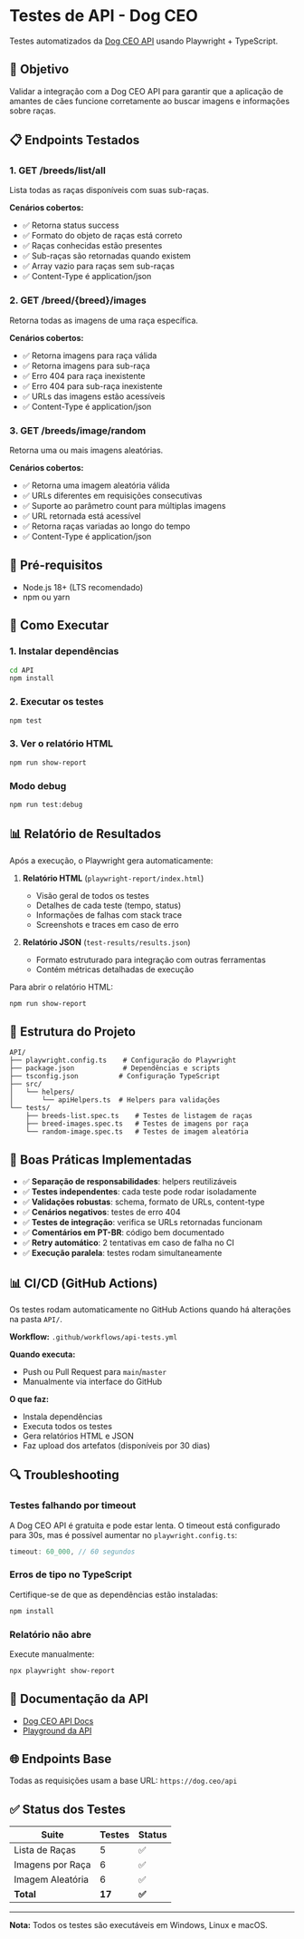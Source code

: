 # Testes de API - Dog CEO

Testes automatizados da [Dog CEO API](https://dog.ceo/dog-api/) usando Playwright + TypeScript.

## 🎯 Objetivo

Validar a integração com a Dog CEO API para garantir que a aplicação de amantes de cães funcione corretamente ao buscar imagens e informações sobre raças.

## 📋 Endpoints Testados

### 1. GET /breeds/list/all
Lista todas as raças disponíveis com suas sub-raças.

**Cenários cobertos:**
- ✅ Retorna status success
- ✅ Formato do objeto de raças está correto
- ✅ Raças conhecidas estão presentes
- ✅ Sub-raças são retornadas quando existem
- ✅ Array vazio para raças sem sub-raças
- ✅ Content-Type é application/json

### 2. GET /breed/{breed}/images
Retorna todas as imagens de uma raça específica.

**Cenários cobertos:**
- ✅ Retorna imagens para raça válida
- ✅ Retorna imagens para sub-raça
- ✅ Erro 404 para raça inexistente
- ✅ Erro 404 para sub-raça inexistente
- ✅ URLs das imagens estão acessíveis
- ✅ Content-Type é application/json

### 3. GET /breeds/image/random
Retorna uma ou mais imagens aleatórias.

**Cenários cobertos:**
- ✅ Retorna uma imagem aleatória válida
- ✅ URLs diferentes em requisições consecutivas
- ✅ Suporte ao parâmetro count para múltiplas imagens
- ✅ URL retornada está acessível
- ✅ Retorna raças variadas ao longo do tempo
- ✅ Content-Type é application/json

## 🔧 Pré-requisitos

- Node.js 18+ (LTS recomendado)
- npm ou yarn

## 🚀 Como Executar

### 1. Instalar dependências
```bash
cd API
npm install
```

### 2. Executar os testes
```bash
npm test
```

### 3. Ver o relatório HTML
```bash
npm run show-report
```

### Modo debug
```bash
npm run test:debug
```

## 📊 Relatório de Resultados

Após a execução, o Playwright gera automaticamente:

1. **Relatório HTML** (`playwright-report/index.html`)
   - Visão geral de todos os testes
   - Detalhes de cada teste (tempo, status)
   - Informações de falhas com stack trace
   - Screenshots e traces em caso de erro

2. **Relatório JSON** (`test-results/results.json`)
   - Formato estruturado para integração com outras ferramentas
   - Contém métricas detalhadas de execução

Para abrir o relatório HTML:
```bash
npm run show-report
```

## 📁 Estrutura do Projeto

```
API/
├── playwright.config.ts    # Configuração do Playwright
├── package.json            # Dependências e scripts
├── tsconfig.json          # Configuração TypeScript
├── src/
│   └── helpers/
│       └── apiHelpers.ts  # Helpers para validações
└── tests/
    ├── breeds-list.spec.ts    # Testes de listagem de raças
    ├── breed-images.spec.ts   # Testes de imagens por raça
    └── random-image.spec.ts   # Testes de imagem aleatória
```

## 🧪 Boas Práticas Implementadas

- ✅ **Separação de responsabilidades**: helpers reutilizáveis
- ✅ **Testes independentes**: cada teste pode rodar isoladamente
- ✅ **Validações robustas**: schema, formato de URLs, content-type
- ✅ **Cenários negativos**: testes de erro 404
- ✅ **Testes de integração**: verifica se URLs retornadas funcionam
- ✅ **Comentários em PT-BR**: código bem documentado
- ✅ **Retry automático**: 2 tentativas em caso de falha no CI
- ✅ **Execução paralela**: testes rodam simultaneamente

## 📊 CI/CD (GitHub Actions)

Os testes rodam automaticamente no GitHub Actions quando há alterações na pasta `API/`.

**Workflow:** `.github/workflows/api-tests.yml`

**Quando executa:**
- Push ou Pull Request para `main`/`master`
- Manualmente via interface do GitHub

**O que faz:**
- Instala dependências
- Executa todos os testes
- Gera relatórios HTML e JSON
- Faz upload dos artefatos (disponíveis por 30 dias)

## 🔍 Troubleshooting

### Testes falhando por timeout
A Dog CEO API é gratuita e pode estar lenta. O timeout está configurado para 30s, mas é possível aumentar no `playwright.config.ts`:
```typescript
timeout: 60_000, // 60 segundos
```

### Erros de tipo no TypeScript
Certifique-se de que as dependências estão instaladas:
```bash
npm install
```

### Relatório não abre
Execute manualmente:
```bash
npx playwright show-report
```

## 📖 Documentação da API

- [Dog CEO API Docs](https://dog.ceo/dog-api/documentation)
- [Playground da API](https://dog.ceo/api/breeds/list/all)

## 🌐 Endpoints Base

Todas as requisições usam a base URL: `https://dog.ceo/api`

## ✅ Status dos Testes

| Suite | Testes | Status |
|-------|--------|--------|
| Lista de Raças | 5 | ✅ |
| Imagens por Raça | 6 | ✅ |
| Imagem Aleatória | 6 | ✅ |
| **Total** | **17** | **✅** |

---

**Nota:** Todos os testes são executáveis em Windows, Linux e macOS.
